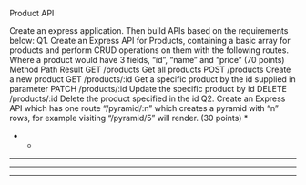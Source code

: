 Product API

Create an express application. Then build APIs based on the requirements below:
Q1. Create an Express API for Products, containing a basic array for products and perform CRUD 
operations on them with the following routes.
Where a product would have 3 fields, “id”, “name” and “price”
(70 points)
Method Path Result
GET /products Get all products
POST /products Create a new product
GET /products/:id Get a specific product by the id supplied in parameter
PATCH /products/:id Update the specific product by id
DELETE /products/:id Delete the product specified in the id
Q2. Create an Express API which has one route “/pyramid/:n” which creates a pyramid with “n” 
rows, for example visiting “/pyramid/5” will render.
(30 points)
*
* *
* * *
* * * *
* * * * *